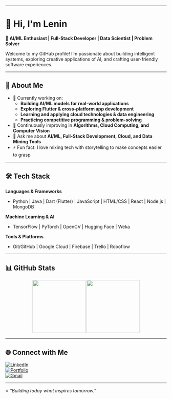 
</p>

---

# 👋 Hi, I'm Lenin  

🎯 **AI/ML Enthusiast | Full-Stack Developer | Data Scientist | Problem Solver**  

Welcome to my GitHub profile! I’m passionate about building intelligent systems, exploring creative applications of AI, and crafting user-friendly software experiences.  

---

## 🚀 About Me  
- 🔭 Currently working on:  
  - **Building AI/ML models for real-world applications**  
  - **Exploring Flutter & cross-platform app development**  
  - **Learning and applying cloud technologies & data engineering**  
  - **Practicing competitive programming & problem-solving**  
- 🌱 Continuously improving in **Algorithms, Cloud Computing, and Computer Vision**  
- 💬 Ask me about **AI/ML, Full-Stack Development, Cloud, and Data Mining Tools**  
- ⚡ Fun fact: I love mixing tech with storytelling to make concepts easier to grasp  

---

## 🛠️ Tech Stack  

**Languages & Frameworks**  
- Python | Java | Dart (Flutter) | JavaScript | HTML/CSS | React | Node.js | MongoDB  

**Machine Learning & AI**  
- TensorFlow | PyTorch | OpenCV | Hugging Face | Weka  

**Tools & Platforms**  
- Git/GitHub | Google Cloud | Firebase | Trello | Roboflow  

---

## 📊 GitHub Stats  

<p align="center">
  <img src="https://github-readme-stats.vercel.app/api?username=balamurali0023&show_icons=true&theme=tokyonight" height="165"/>
  <img src="https://github-readme-stats.vercel.app/api/top-langs/?username=balamurali0023&layout=compact&theme=tokyonight" height="165"/>
</p>

---

## 🌐 Connect with Me  
[![LinkedIn](https://img.shields.io/badge/LinkedIn-blue?logo=linkedin&logoColor=white)](https://www.linkedin.com/in/balamurali-m-940879316/)  
[![Portfolio](https://img.shields.io/badge/Portfolio-black?logo=githubpages&logoColor=white)](https://balamuraliportfolio.netlify.app/)  
[![Gmail](https://img.shields.io/badge/Email-D14836?logo=gmail&logoColor=white)](mailto:balammuu0023@gmail.com)  

---

⭐️ *"Building today what inspires tomorrow."*  
